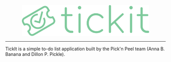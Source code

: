 <p align="center">
<img alt="tickit" src="docs/assets/logo-transparent.png" width="400">
</p>

---

TickIt is a simple to-do list application built by the Pick'n Peel team (Anna B. Banana and Dillon P. Pickle).
